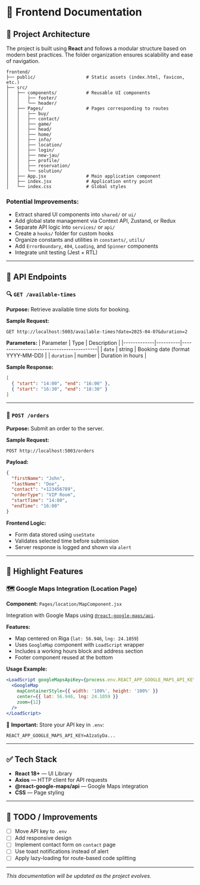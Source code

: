 # 📘 Frontend Documentation

## 🧱 Project Architecture

The project is built using **React** and follows a modular structure based on modern best practices. The folder organization ensures scalability and ease of navigation.

```
frontend/
├── public/                   # Static assets (index.html, favicon, etc.)
├── src/
│   ├── components/           # Reusable UI components
│   │   ├── footer/
│   │   └── header/
│   ├── Pages/                # Pages corresponding to routes
│   │   ├── buy/
│   │   ├── contact/
│   │   ├── game/
│   │   ├── head/
│   │   ├── home/
│   │   ├── info/
│   │   ├── location/
│   │   ├── login/
│   │   ├── new-jau/
│   │   ├── profile/
│   │   ├── reservation/
│   │   └── solution/
│   ├── App.jsx               # Main application component
│   ├── index.jsx             # Application entry point
│   └── index.css             # Global styles
```

### Potential Improvements:

- Extract shared UI components into `shared/` or `ui/`
- Add global state management via Context API, Zustand, or Redux
- Separate API logic into `services/` or `api/`
- Create a `hooks/` folder for custom hooks
- Organize constants and utilities in `constants/`, `utils/`
- Add `ErrorBoundary`, `404`, `Loading`, and `Spinner` components
- Integrate unit testing (Jest + RTL)

---

## 📡 API Endpoints

### 🔍 `GET /available-times`

**Purpose:** Retrieve available time slots for booking.

**Sample Request:**
```http
GET http://localhost:5003/available-times?date=2025-04-07&duration=2
```

**Parameters:**
| Parameter   | Type     | Description                              |
|-------------|----------|------------------------------------------|
| `date`      | string   | Booking date (format YYYY-MM-DD)         |
| `duration`  | number   | Duration in hours                        |

**Sample Response:**
```json
[
  { "start": "14:00", "end": "16:00" },
  { "start": "16:30", "end": "18:30" }
]
```

---

### 📝 `POST /orders`

**Purpose:** Submit an order to the server.

**Sample Request:**
```http
POST http://localhost:5003/orders
```

**Payload:**
```json
{
  "firstName": "John",
  "lastName": "Doe",
  "contact": "+123456789",
  "orderType": "VIP Room",
  "startTime": "14:00",
  "endTime": "16:00"
}
```

**Frontend Logic:**
- Form data stored using `useState`
- Validates selected time before submission
- Server response is logged and shown via `alert`

---

## 📌 Highlight Features

### 🗺️ Google Maps Integration (Location Page)

**Component:** `Pages/location/MapComponent.jsx`

Integration with Google Maps using [`@react-google-maps/api`](https://www.npmjs.com/package/@react-google-maps/api).

**Features:**
- Map centered on Riga (`lat: 56.946`, `lng: 24.1059`)
- Uses `GoogleMap` component with `LoadScript` wrapper
- Includes a working hours block and address section
- Footer component reused at the bottom

**Usage Example:**
```jsx
<LoadScript googleMapsApiKey={process.env.REACT_APP_GOOGLE_MAPS_API_KEY}>
  <GoogleMap
    mapContainerStyle={{ width: '100%', height: '100%' }}
    center={{ lat: 56.946, lng: 24.1059 }}
    zoom={12}
  />
</LoadScript>
```

🔐 **Important:** Store your API key in `.env`:
```
REACT_APP_GOOGLE_MAPS_API_KEY=AIzaSyDa...
```

---

## ✅ Tech Stack

- **React 18+** — UI Library
- **Axios** — HTTP client for API requests
- **@react-google-maps/api** — Google Maps integration
- **CSS** — Page styling

---

## 🚧 TODO / Improvements

- [ ] Move API key to `.env`
- [ ] Add responsive design
- [ ] Implement contact form on `contact` page
- [ ] Use toast notifications instead of alert
- [ ] Apply lazy-loading for route-based code splitting

---

_This documentation will be updated as the project evolves._

